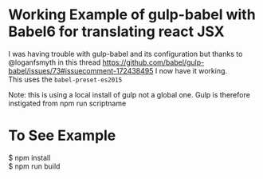 # Working Example of gulp-babel with Babel6 for translating react JSX
I was having trouble with gulp-babel and its configuration but thanks to @loganfsmyth in this thread <https://github.com/babel/gulp-babel/issues/73#issuecomment-172438495> I now have it working.   
This uses the `babel-preset-es2015`

Note: this is using a local install of gulp not a global one. Gulp is therefore instigated from npm run scriptname

# To See Example
  
$ npm install  
$ npm run build

